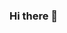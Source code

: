 ### Hi there 👋

<!--
**LetLetMe/LetLetme** is a ✨ _special_ ✨ repository because its `README.md` (this file) appears on your GitHub profile.

Here are some ideas to get you started:

- 😄 I’m LetLetme(Yitao Hu)
- 🔭 I’m currently working on Alibab Cloud 
- 🌱 I’m currently learning RocketMQ
- 📫 How to reach me: LetLetMePLZ (WeChet)
-->
